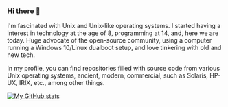 ### Hi there 👋

I'm fascinated with Unix and Unix-like operating systems. I started having a interest in technology at the age of 8, programming at 14, and, here we are today. Huge advocate of the open-source community, using a computer running a Windows 10/Linux dualboot setup, and love tinkering with old and new tech.

In my profile, you can find repositories filled with source code from various Unix operating systems, ancient, modern, commercial, such as Solaris, HP-UX, IRIX, etc., among other things.

[![My GitHub stats](https://github-readme-stats.vercel.app/api?username=calmsacibis995&theme=tokyonight)](https://github.com/anuraghazra/github-readme-stats)
